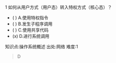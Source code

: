 1
如何从用户方式（用户态）转入特权方式（核心态）？
- ( ) A.使用特权指令
- ( ) B.发生子程序调用
- ( ) C.使用共享代码
- (x) D.进行系统调用

知识点:操作系统概述
出处:网络
难度:1
> D
